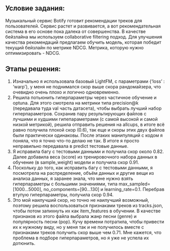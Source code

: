 ## Условие задания:

Музыкальный сервис Botify готовит рекомендации треков для пользователей. Сервис растет и развивается,
а вот рекомендательная система в его основе пока далека от совершенства. В качестве бейзлайна мы используем collaborative filtering подход.
Для улучшения качества рекомендаций предлагаем обучить модель, которая победит текущий бейзлайн по метрике NDCG.
Метрика, которую нужно оптимизировать - NDCG.

## Этапы решения:
1) Изначально я использовала базовый LightFM, с
параметрами {‘loss’ : ‘warp’}, у меня не поднимался скор
выше скора рандомайзера, что очевидно очень плохо и
логично одновременно.
2) Решила потьюнить гиперпараметры через частичное
обучение и optuna. Для этого смотрела на метрики типа
precision@k (передавала туда val часть датасета), чтобы
выбрать лучший набор гиперпараметров. Сохранив пару
результирующих файлов с лучшими и худшими
гипепараметрами (с самой высокой и самой низкой
метрикой), решила отправить решения на allcups, в итоге
всё равно получила плохой скор (0.6), так еще и скоры
этих двух файлов были практически одинаковы. После
этаких манипуляций с кодом я поняла, что я точно что-то
делаю не так. В итоге я просто неправильно передавала в
predict тестовые данные.
3) Я исправила багу с тестовыми данными и получила скор
около 0.82. Далее добавила веса (score) из тренировочного
набора данных в обучение (в sample_weight) модели и
получила скор 0.91.
4) Поскольку до того, как исправить багу с тестовыми
данными, я посмотрела на распределение, объём данных и
другие вещи из анализа данных, я заранее знала, что мне
нужно взять гиперпараметры с большими значениями,
типа max_sampled=[1000…5000], no_components=[90…130]
и learning_rate=0.1. Перебрав втупую гиперпараметры,
получила скор 0.94.
5) Это мой наилучший скор, но точно не наилучший
возможный, поэтому решила воспользоваться признаками
треков из tracks.json, чтобы потом запихнуть их как
item_features в обучении. В качестве признаков из этого
файла выбрала жанр песни (genre) и популярность песни
(pop). Кучу времени потратила, чтобы привести их к
нужному виду, но у меня так и не получилось вместе с
признаками треков получить скор выше чем 0.71. Мне
кажется, что проблема в подборе гиперпараметров, но я
уже не успела их дотюнить.
